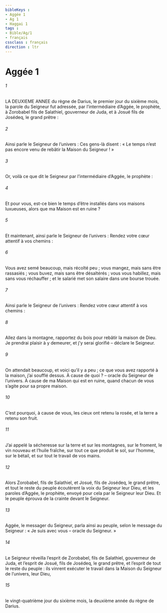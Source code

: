 ```yaml
---
bibleKeys : 
- Aggée 1
- Ag 1
- Haggai 1
tags : 
- Bible/Ag/1
- français
cssclass : français
direction : ltr
---
```


# Aggée 1

###### 1
LA DEUXIEME ANNEE du règne de Darius, le premier jour du sixième mois, la parole du Seigneur fut adressée, par l’intermédiaire d’Aggée, le prophète, à Zorobabel fils de Salathiel, gouverneur de Juda, et à Josué fils de Josédeq, le grand prêtre :
###### 2
Ainsi parle le Seigneur de l’univers : Ces gens-là disent : « Le temps n’est pas encore venu de rebâtir la Maison du Seigneur ! »
###### 3
Or, voilà ce que dit le Seigneur par l’intermédiaire d’Aggée, le prophète :
###### 4
Et pour vous, est-ce bien le temps d’être installés dans vos maisons luxueuses, alors que ma Maison est en ruine ?
###### 5
Et maintenant, ainsi parle le Seigneur de l’univers :
Rendez votre cœur attentif à vos chemins :
###### 6
Vous avez semé beaucoup, mais récolté peu ;
vous mangez, mais sans être rassasiés ;
vous buvez, mais sans être désaltérés ;
vous vous habillez, mais sans vous réchauffer ;
et le salarié met son salaire dans une bourse trouée.
###### 7
Ainsi parle le Seigneur de l’univers :
Rendez votre cœur attentif à vos chemins :
###### 8
Allez dans la montagne, rapportez du bois
pour rebâtir la maison de Dieu.
Je prendrai plaisir à y demeurer,
et j’y serai glorifié
– déclare le Seigneur.
###### 9
On attendait beaucoup,
et voici qu’il y a peu ;
ce que vous avez rapporté à la maison,
j’ai soufflé dessus.
À cause de quoi ?
– oracle du Seigneur de l’univers.
À cause de ma Maison qui est en ruine,
quand chacun de vous s’agite pour sa propre maison.
###### 10
C’est pourquoi, à cause de vous,
les cieux ont retenu la rosée,
et la terre a retenu son fruit.
###### 11
J’ai appelé la sécheresse sur la terre et sur les montagnes,
sur le froment, le vin nouveau et l’huile fraîche,
sur tout ce que produit le sol,
sur l’homme, sur le bétail,
et sur tout le travail de vos mains.
###### 12
Alors Zorobabel, fils de Salathiel, et Josué, fils de Josédeq, le grand prêtre, et tout le reste du peuple écoutèrent la voix du Seigneur leur Dieu, et les paroles d’Aggée, le prophète, envoyé pour cela par le Seigneur leur Dieu. Et le peuple éprouva de la crainte devant le Seigneur.
###### 13
Aggée, le messager du Seigneur, parla ainsi au peuple, selon le message du Seigneur : « Je suis avec vous – oracle du Seigneur. »
###### 14
Le Seigneur réveilla l’esprit de Zorobabel, fils de Salathiel, gouverneur de Juda, et l’esprit de Josué, fils de Josédeq, le grand prêtre, et l’esprit de tout le reste du peuple : ils vinrent exécuter le travail dans la Maison du Seigneur de l’univers, leur Dieu,
###### 15
le vingt-quatrième jour du sixième mois, la deuxième année du règne de Darius.
